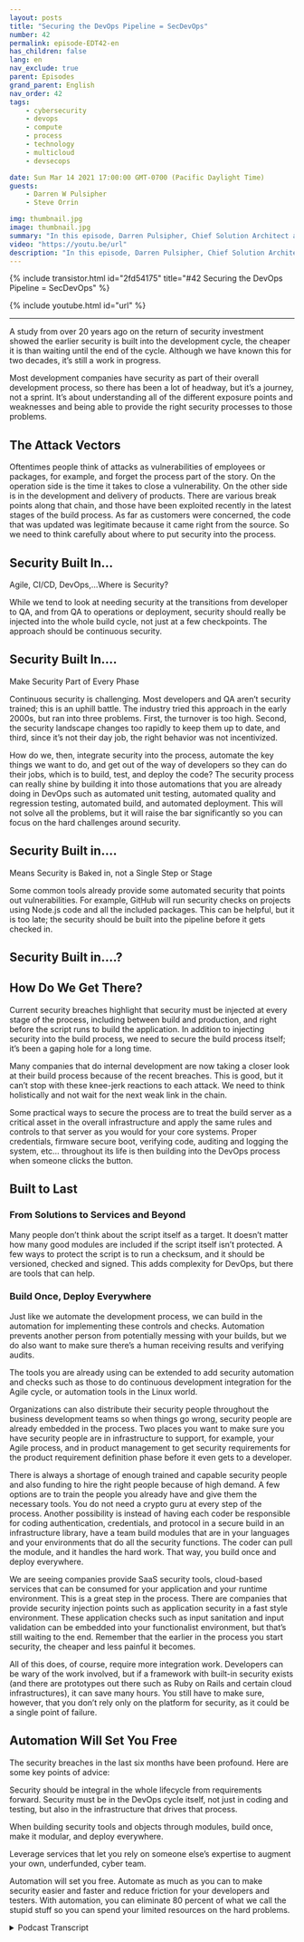 ```yaml
---
layout: posts
title: "Securing the DevOps Pipeline = SecDevOps"
number: 42
permalink: episode-EDT42-en
has_children: false
lang: en
nav_exclude: true
parent: Episodes
grand_parent: English
nav_order: 42
tags:
    - cybersecurity
    - devops
    - compute
    - process
    - technology
    - multicloud
    - devsecops

date: Sun Mar 14 2021 17:00:00 GMT-0700 (Pacific Daylight Time)
guests:
    - Darren W Pulsipher
    - Steve Orrin

img: thumbnail.jpg
image: thumbnail.jpg
summary: "In this episode, Darren Pulsipher, Chief Solution Architect at Intel, and Steve Orrin, CTO of Intel, Federal, discuss why and how the DevOps pipeline must be secured. The only way to deliver solid, resilient, and secure code is if security is built in, and the earlier the better."
video: "https://youtu.be/url"
description: "In this episode, Darren Pulsipher, Chief Solution Architect at Intel, and Steve Orrin, CTO of Intel, Federal, discuss why and how the DevOps pipeline must be secured. The only way to deliver solid, resilient, and secure code is if security is built in, and the earlier the better."
---
```


<div>
{% include transistor.html id="2fd54175" title="#42 Securing the DevOps Pipeline = SecDevOps" %}

{% include youtube.html id="url" %}
</div>

---

A study from over 20 years ago on the return of security investment showed the earlier security is built into the development cycle, the cheaper it is than waiting until the end of the cycle. Although we have known this for two decades, it’s still a work in progress. 

Most development companies have security as part of their overall development process, so there has been a lot of headway, but it’s a journey, not a sprint. It’s about understanding all of the different exposure points and weaknesses and being able to provide the right security processes to those problems. 

## The Attack Vectors

Oftentimes people think of attacks as vulnerabilities of employees or packages, for example, and forget the process part of the story. On the operation side is the time it takes to close a vulnerability. On the other side is in the development and delivery of products. There are various break points along that chain, and those have been exploited recently in the latest stages of the build process. As far as customers were concerned, the code that was updated was legitimate because it came right from the source. So we need to think carefully about where to put security into the process. 

## Security Built In...

Agile, CI/CD, DevOps,…Where is Security?

While we tend to look at needing security at the transitions from developer to QA, and from QA to operations or deployment, security should really be injected into the whole build cycle, not just at a few checkpoints. The approach should be continuous security. 

## Security Built In….

Make Security Part of Every Phase

Continuous security is challenging. Most developers and QA aren’t security trained; this is an uphill battle. The industry tried this approach in the early 2000s, but ran into three problems. First, the turnover is too high. Second, the security landscape changes too rapidly to keep them up to date, and third, since it’s not their day job, the right behavior was not incentivized. 

How do we, then, integrate security into the process, automate the key things we want to do, and get out of the way of developers so they can do their jobs, which is to build, test, and deploy the code? The security process can really shine by building it into those automations that you are already doing in DevOps such as automated unit testing, automated quality and regression testing, automated build, and automated deployment. This will not solve all the problems, but it will raise the bar significantly so you can focus on the hard challenges around security.

## Security Built in….

Means Security is Baked in, not a Single Step or Stage

Some common tools already provide some automated security that points out vulnerabilities. For example, GitHub will run security checks on projects using Node.js code and all the included packages. This can be helpful, but it is too late; the security should be built into the pipeline before it gets checked in. 

## Security Built in….?

## How Do We Get There?

Current security breaches highlight that security must be injected at every stage of the process, including between build and production, and right before the script runs to build the application. In addition to injecting security into the build process, we need to secure the build process itself; it’s been a gaping hole for a long time. 

Many companies that do internal development are now taking a closer look at their build process because of the recent breaches. This is good, but it can’t stop with these knee-jerk reactions to each attack. We need to think holistically and not wait for the next weak link in the chain. 

Some practical ways to secure the process are to treat the build server as a critical asset in the overall infrastructure and apply the same rules and controls to that server as you would for your core systems. Proper credentials, firmware secure boot, verifying code, auditing and logging the system, etc… throughout its life is then building into the DevOps process when someone clicks the button.

## Built to Last

### From Solutions to Services and Beyond

Many people don’t think about the script itself as a target. It doesn’t matter how many good modules are included if the script itself isn’t protected. A few ways to protect the script is to run a checksum, and it should be versioned, checked and signed. This adds complexity for DevOps, but there are tools that can help. 

### Build Once, Deploy Everywhere

Just like we automate the development process, we can build in the automation for implementing these controls and checks.  Automation prevents another person from potentially messing with your builds, but we do also want to make sure there’s a human receiving results and verifying audits.  

The tools you are already using can be extended to add security automation and checks such as those to do continuous development integration for the Agile cycle, or automation tools in the Linux world. 

Organizations can also distribute their security people throughout the business development teams so when things go wrong, security people are already embedded in the process. Two places you want to make sure you have security people are in infrastructure to support, for example, your Agile process, and in product management to get security requirements for the product requirement definition phase before it even gets to a developer. 

There is always a shortage of enough trained and capable security people and also funding to hire the right people because of high demand. A few options are to train the people you already have and give them the necessary tools. You do not need a crypto guru at every step of the process. Another possibility is instead of having each coder be responsible for coding authentication, credentials, and protocol in a secure build in an infrastructure library, have a team build modules that are in your languages and your environments that do all the security functions. The coder can pull the module, and it handles the hard work.  That way, you build once and deploy everywhere. 

We are seeing companies provide SaaS security tools, cloud-based services that can be consumed for your application and your runtime environment. This is a great step in the process. There are companies that provide security injection points such as application security in a fast style environment. These application checks such as input sanitation and input validation can be embedded into your functionalist environment, but that’s still waiting to the end. Remember that the earlier in the process you start security, the cheaper and less painful it becomes. 

All of this does, of course, require more integration work. Developers can be wary of the work involved, but if a framework with built-in security exists (and there are prototypes out there such as Ruby on Rails and certain cloud infrastructures), it can save many hours. You still have to make sure, however, that you don’t rely only on the platform for security, as it could be a single point of failure. 

## Automation Will Set You Free

The security breaches in the last six months have been profound. Here are some key points of advice: 

Security should be integral in the whole lifecycle from requirements forward. Security must be in the DevOps cycle itself, not just in coding and testing, but also in the infrastructure that drives that process. 

When building security tools and objects through modules, build once, make it modular, and deploy everywhere. 

Leverage services that let you rely on someone else’s expertise to augment your own, underfunded, cyber team. 

Automation will set you free. Automate as much as you can to make security easier and faster and reduce friction for your developers and testers. With automation, you can eliminate 80 percent of what we call the stupid stuff so you can spend your limited resources on the hard problems. 



<details>
<summary> Podcast Transcript </summary>

<p></p>

</details>
